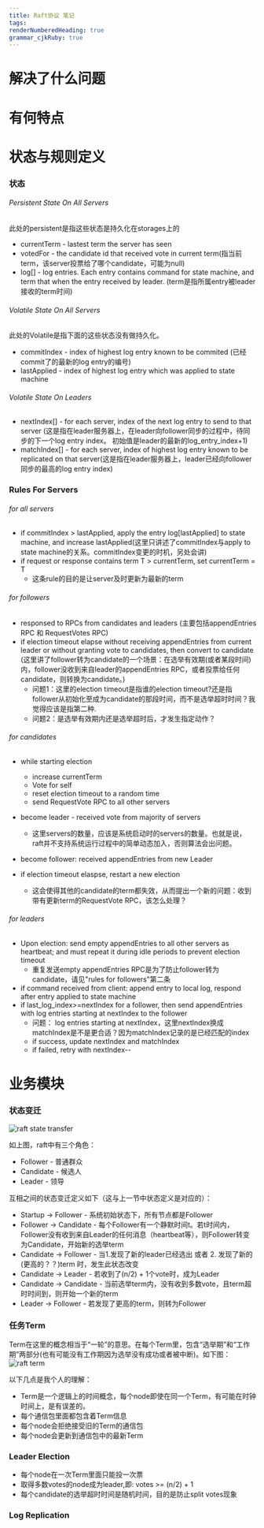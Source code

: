 ```yaml
---
title: Raft协议 笔记
tags: 
renderNumberedHeading: true
grammar_cjkRuby: true
---
```

# 解决了什么问题

# 有何特点

# 状态与规则定义
### 状态
###### Persistent State On All Servers
此处的persistent是指这些状态是持久化在storages上的
- currentTerm - lastest term the server has seen
- votedFor - the candidate id that received vote in current term(指当前term，该server投票给了哪个candidate，可能为null)
- log[] - log entries. Each entry contains command for state machine, and term that when the entry received by leader. (term是指所属entry被leader接收的term时间) 


###### Volatile State On All Servers
此处的Volatile是指下面的这些状态没有做持久化。
- commitIndex - index of highest log entry known to be commited (已经commit了的最新的log entry的编号)
- lastApplied - index of highest log entry which was applied to state machine

###### Volatile State On Leaders
- nextIndex[] - for each server, index of the next log entry to send to that server (这是指在leader服务器上，在leader向follower同步的过程中，待同步的下一个log entry index。 初始值是leader的最新的log_entry_index+1)
- matchIndex[] - for each server, index of highest log entry known to be replicated on that server(这是指在leader服务器上，leader已经向follower同步的最高的log entry index)

### Rules For Servers
###### for all servers
- if commitIndex > lastApplied, apply the entry log[lastApplied] to state machine, and increase lastApplied(这里只讲述了commitIndex与apply to state machine的关系。commitIndex变更的时机，另处会讲)
- if request or response contains term T > currentTerm, set currentTerm = T
	- 这条rule的目的是让server及时更新为最新的term


###### for followers
- responsed to RPCs from candidates and leaders (主要包括appendEntries RPC 和 RequestVotes RPC)
- if election timeout elapse without receiving appendEntries from current leader or without granting vote to candidates, then convert to candidate (这里讲了follower转为candidate的一个场景：在选举有效期(或者某段时间)内，follower没收到来自leader的appendEntries RPC，或者投票给任何candidate，则转换为candidate。)
	- 问题1：这里的election timeout是指谁的election timeout?还是指follower从初始化至成为candidate的那段时间，而不是选举超时时间？我觉得应该是指第二种.
	- 问题2：是选举有效期内还是选举超时后，才发生指定动作？

###### for candidates
- while starting election
	- increase currentTerm
	- Vote for self
	- reset election timeout to a random time
	- send RequestVote RPC to all other servers
- become leader - received vote from majority of servers
	- 这里servers的数量，应该是系统启动时的servers的数量。也就是说，raft并不支持系统运行过程中的简单动态加入，否则算法会出问题。
	
- become follower: received appendEntries from new Leader
- if election timeout elaspse, restart a new election
	- 这会使得其他的candidate的term都失效，从而提出一个新的问题：收到带有更新term的RequestVote RPC，该怎么处理？

###### for leaders
- Upon election: send empty appendEntries to all other servers as heartbeat; and must repeat it during idle periods to prevent election timeout
	-  重复发送empty appendEntries RPC是为了防止follower转为candidate，请见"rules for followers"第二条
- if command received from client: append entry to local log, respond after entry applied to state machine
- if last_log_index>=nextIndex for a follower, then send appendEntries with log entries starting at nextIndex to the follower
	- 问题： log entries starting at nextIndex，这里nextIndex换成matchIndex是不是更合适？因为matchIndex记录的是已经匹配的index
	- if success, update nextIndex and matchIndex
	- if failed, retry with nextIndex--

# 业务模块
### 状态变迁
![raft state transfer](https://gitee.com/string_coder/xiaoshujiang/raw/master/raft-state-transfer.png)

如上图，raft中有三个角色：
- Follower - 普通群众
- Candidate - 候选人
- Leader - 领导

互相之间的状态变迁定义如下（这与上一节中状态定义是对应的）：
 - Startup -> Follower - 系统初始状态下，所有节点都是Follower
 - Follower -> Candidate - 每个Follower有一个静默时间t。若t时间内，Follower没有收到来自Leader的任何消息（heartbeat等），则Follower转变为Candidate，开始新的选举term
 - Candidate -> Follower - 当1.发现了新的leader已经选出 或者 2. 发现了新的(更高的？？)term 时，发生此状态改变
 - Candidate -> Leader - 若收到了(n/2) + 1个vote时，成为Leader
 - Candidate -> Candidate - 当前选举term内，没有收到多数vote，且term超时时间到，则开始一个新的term
 - Leader -> Follower - 若发现了更高的term，则转为Follower

### 任务Term
Term在这里的概念相当于“一轮”的意思。在每个Term里，包含“选举期”和“工作期”两部分(也有可能没有工作期因为选举没有成功或者被中断)。如下图：
![raft term](https://gitee.com/string_coder/xiaoshujiang/raw/master/raft-term.png)

以下几点是我个人的理解：
- Term是一个逻辑上的时间概念，每个node即使在同一个Term，有可能在时钟时间上，是有误差的。
- 每个通信包里面都包含着Term信息
- 每个node会拒绝接受旧的Term的通信包
- 每个node会更新到通信包中的最新Term

### Leader Election
- 每个node在一次Term里面只能投一次票
- 取得多数votes的node成为leader,即: votes >= (n/2) + 1
- 每个candidate的选举超时时间是随机时间，目的是防止split votes现象

### Log Replication
